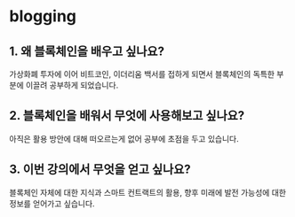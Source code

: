 # blogging

## 1. 왜 블록체인을 배우고 싶나요?
  가상화폐 투자에 이어 비트코인, 이더리움 백서를 접하게 되면서 블록체인의 독특한 부분에 이끌려 공부하게 되었습니다.

## 2. 블록체인을 배워서 무엇에 사용해보고 싶나요?
  아직은 활용 방안에 대해 떠오르는게 없어 공부에 초점을 두고 있습니다.

## 3. 이번 강의에서 무엇을 얻고 싶나요?
  블록체인 자체에 대한 지식과 스마트 컨트랙트의 활용, 향후 미래에 발전 가능성에 대한 정보를 얻어가고 싶습니다.
